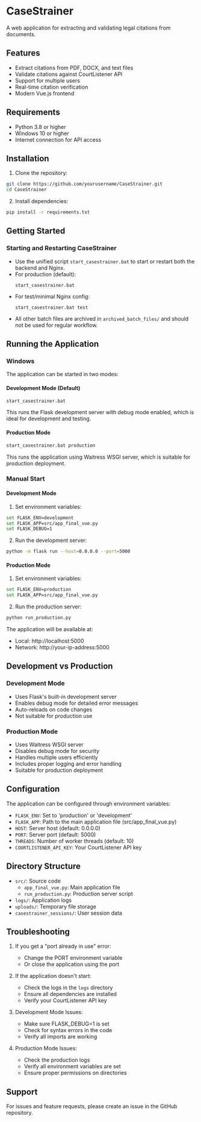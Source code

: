 # CaseStrainer

A web application for extracting and validating legal citations from documents.

## Features

- Extract citations from PDF, DOCX, and text files
- Validate citations against CourtListener API
- Support for multiple users
- Real-time citation verification
- Modern Vue.js frontend

## Requirements

- Python 3.8 or higher
- Windows 10 or higher
- Internet connection for API access

## Installation

1. Clone the repository:
```bash
git clone https://github.com/yourusername/CaseStrainer.git
cd CaseStrainer
```

2. Install dependencies:
```bash
pip install -r requirements.txt
```

## Getting Started

### Starting and Restarting CaseStrainer

- Use the unified script `start_casestrainer.bat` to start or restart both the backend and Nginx.
- For production (default):
  ```
  start_casestrainer.bat
  ```
- For test/minimal Nginx config:
  ```
  start_casestrainer.bat test
  ```
- All other batch files are archived in `archived_batch_files/` and should not be used for regular workflow.

## Running the Application

### Windows

The application can be started in two modes:

#### Development Mode (Default)
```bash
start_casestrainer.bat
```
This runs the Flask development server with debug mode enabled, which is ideal for development and testing.

#### Production Mode
```bash
start_casestrainer.bat production
```
This runs the application using Waitress WSGI server, which is suitable for production deployment.

### Manual Start

#### Development Mode
1. Set environment variables:
```bash
set FLASK_ENV=development
set FLASK_APP=src/app_final_vue.py
set FLASK_DEBUG=1
```

2. Run the development server:
```bash
python -m flask run --host=0.0.0.0 --port=5000
```

#### Production Mode
1. Set environment variables:
```bash
set FLASK_ENV=production
set FLASK_APP=src/app_final_vue.py
```

2. Run the production server:
```bash
python run_production.py
```

The application will be available at:
- Local: http://localhost:5000
- Network: http://your-ip-address:5000

## Development vs Production

### Development Mode
- Uses Flask's built-in development server
- Enables debug mode for detailed error messages
- Auto-reloads on code changes
- Not suitable for production use

### Production Mode
- Uses Waitress WSGI server
- Disables debug mode for security
- Handles multiple users efficiently
- Includes proper logging and error handling
- Suitable for production deployment

## Configuration

The application can be configured through environment variables:

- `FLASK_ENV`: Set to 'production' or 'development'
- `FLASK_APP`: Path to the main application file (src/app_final_vue.py)
- `HOST`: Server host (default: 0.0.0.0)
- `PORT`: Server port (default: 5000)
- `THREADS`: Number of worker threads (default: 10)
- `COURTLISTENER_API_KEY`: Your CourtListener API key

## Directory Structure

- `src/`: Source code
  - `app_final_vue.py`: Main application file
  - `run_production.py`: Production server script
- `logs/`: Application logs
- `uploads/`: Temporary file storage
- `casestrainer_sessions/`: User session data

## Troubleshooting

1. If you get a "port already in use" error:
   - Change the PORT environment variable
   - Or close the application using the port

2. If the application doesn't start:
   - Check the logs in the `logs` directory
   - Ensure all dependencies are installed
   - Verify your CourtListener API key

3. Development Mode Issues:
   - Make sure FLASK_DEBUG=1 is set
   - Check for syntax errors in the code
   - Verify all imports are working

4. Production Mode Issues:
   - Check the production logs
   - Verify all environment variables are set
   - Ensure proper permissions on directories

## Support

For issues and feature requests, please create an issue in the GitHub repository. 